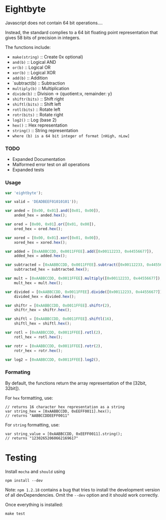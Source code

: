Eightbyte
===============

Javascript does not contain 64 bit operations....

Instead, the standard complies to a 64 bit floating point representation that gives 58 bits of precision in integers.

The functions include:
  * `make(string)`    :: Create 0x optional)
  * `and(b)`          :: Logical AND
  * `or(b)`           :: Logical OR
  * `xor(b)`          :: Logical XOR
  * `add(b)`          :: Addition
  * `subtract(b)      :: Subtraction
  * `multiply(b)`     :: Multiplication
  * `divide(b)`       :: Division -> {quotient:x, remainder: y}
  * `shiftr(bits)`    :: Shift right
  * `shiftl(bits)`    :: Shift left
  * `rotl(bits)`      :: Rotate left
  * `rotr(bits)`      :: Rotate right
  * `log2()`          :: Log (base 2)
  * `hex()`           :: Hex representation
  * `string()`        :: String representation
  * `where (b) is a 64 bit integer of format [nHigh, nLow]`

### TODO

* Expanded Documentation
* Malformed error test on all operations
* Expanded tests

### Usage

````js
var 'eightbyte');

var valid = 'DEADBEEF01010101'));

var anded = [0x00, 0x01].and([0x01, 0x00]),
    anded_hex = anded.hex();

var ored = [0x00, 0x01].or([0x01, 0x00]),
    ored_hex = ored.hex();

var xored = [0x00, 0x01].xor([0x01, 0x00]),
    xored_hex = xored.hex();

var added = [0xAABBCCDD, 0x0011FFEE].add([0x00112233, 0x44556677]),
    added_hex = added.hex();

var subtracted = [0xAABBCCDD, 0x0011FFEE].subtract([0x00112233, 0x44556677]),
    subtracted_hex = subtracted.hex();

var mult = [0xAABBCCDD, 0x0011FFEE].multiply([0x00112233, 0x44556677]),
    mult_hex = mult.hex();

var divided = [0xAABBCCDD, 0x0011FFEE].divide([0x00112233, 0x44556677]),
    divided_hex = divided.hex();

var shiftr = [0xAABBCCDD, 0x0011FFEE].shiftr(2),
    shiftr_hex = shiftr.hex();

var shiftl = [0xAABBCCDD, 0x0011FFEE].shiftl(16),
    shiftl_hex = shiftl.hex();

var rotl = [0xAABBCCDD, 0x0011FFEE].rotl(2),
    rotl_hex = rotl.hex();

var rotr = [0xAABBCCDD, 0x0011FFEE].rotr(2),
    rotr_hex = rotr.hex();

var log2 = [0xAABBCCDD, 0x0011FFEE].log2(),
````

### Formating

By default, the functions return the array representation of the [32bit, 32bit]).

For `hex` formatting, use:

    // returns 16 character hex representation as a string
    var string_hex = [0xAABBCCDD, 0xEEFF0011].hex();
    // returns "AABBCCDDEEFF0011"

For `string` formatting, use:

    var string_value = [0xAABBCCDD, 0xEEFF0011].string();
    // returns "12302652060662169617"


Testing
===============

Install `mocha` and `should` using

    npm install --dev

Note: `npm 1.2.18` contains a bug that tries to install the development version of all devDependencies. Omit the `--dev` option and it should work correctly.

Once everything is installed:

    make test
